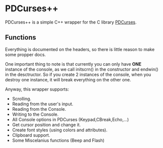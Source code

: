 # PDCurses++

PDCurses++ is a simple C++ wrapper for the C library [PDCurses](https://github.com/wmcbrine/PDCurses).

## Functions

Everything is documented on the headers, so there is little reason to make some propper docs.

One important thing to note is that currently you can only have **ONE** instance of the console, as we call initscrn() in the constructor and endwin() in the desctructor. So if you create 2 instances of the console, when you destroy one instance, it will break everything on the other one.

Anyway, this wrapper supports:

- Scrolling.
- Reading from the user's input.
- Reading from the Console.
- Writing to the Console.
- All Console options in PDCurses (Keypad,CBreak,Echo,...)
- Get cursor position and change it.
- Create font styles (using colors and attributes).
- Clipboard support.
- Some Miscelanius functions (Beep and Flash)
